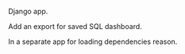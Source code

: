 Django app.

Add an export for saved SQL dashboard.

In a separate app for loading dependencies reason.

